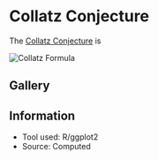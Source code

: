 # Collatz Conjecture

The [Collatz Conjecture](https://en.wikipedia.org/wiki/Collatz_conjecture) is 

![Collatz Formula](https://wikimedia.org/api/rest_v1/media/math/render/svg/f69ea6c9163eefcadeb36c93a68626610f1f4e75)

## Gallery

## Information

* Tool used: R/ggplot2
* Source: Computed
